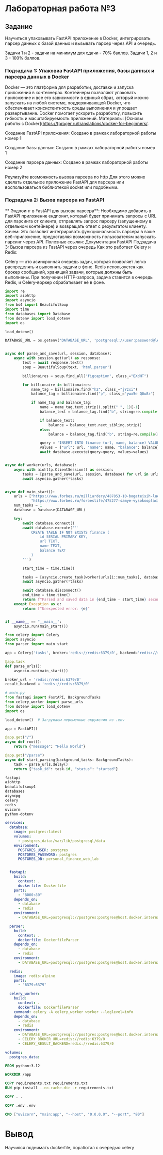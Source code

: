 # Лабораторная работа №3

## Задание
Научиться упаковывать FastAPI приложение в Docker, интегрировать парсер данных с базой данных и вызывать парсер через API и очередь.

Задачи 1 и 2 - задачи на минимум для сдачи - 70% баллов. Задачи 1, 2 и 3 - 100% баллов.

### Подзадача 1: Упаковка FastAPI приложения, базы данных и парсера данных в Docker
Docker — это платформа для разработки, доставки и запуска приложений в контейнерах. Контейнеры позволяют упаковать приложение и все его зависимости в единый образ, который можно запускать на любой системе, поддерживающей Docker, что обеспечивает консистентность среды выполнения и упрощает развертывание. Docker помогает ускорить разработку, повысить гибкость и масштабируемость приложений. Материалы: [Основы работы с Docker](https://tproger.ru/translations/docker-for-beginners/.

Создание FastAPI приложения: Создано в рамках лабораторной работы номер 1

Создание базы данных: Создано в рамках лабораторной работы номер 1

Создание парсера данных: Создано в рамках лабораторной работы номер 2

Реулизуйте возможность вызова парсера по http Для этого можно сделать отдельное приложение FastAPI для парсера или воспользоваться библиотекой socket или подобными.

### Подзадача 2: Вызов парсера из FastAPI
** Эндпоинт в FastAPI для вызова парсера**:
Необходимо добавить в FastAPI приложение ендпоинт, который будет принимать запросы с URL для парсинга от клиента, отправлять запрос парсеру (запущенному в отдельном контейнере) и возвращать ответ с результатом клиенту.
Зачем: Это позволит интегрировать функциональность парсера в ваше веб-приложение, предоставляя возможность пользователям запускать парсинг через API.
Полезные ссылки:
Документация FastAPI
Подзадача 3: Вызов парсера из FastAPI через очередь
Как это работает
Celery и Redis:

Celery — это асинхронная очередь задач, которая позволяет легко распределять и выполнять задачи в фоне. Redis используется как брокер сообщений, хранящий задачи, которые должны быть выполнены.
При получении HTTP-запроса, задача ставится в очередь Redis, и Celery-воркер обрабатывает её в фоне.

```python
import re
import aiohttp
import asyncio
from bs4 import BeautifulSoup
import time
from databases import Database
from dotenv import load_dotenv
import os

load_dotenv()

DATABASE_URL = os.getenv('DATABASE_URL', 'postgresql://user:password@localhost/personal_finance_web_lab')


async def parse_and_save(url, session, database):
    async with session.get(url) as response:
        text = await response.text()
        soup = BeautifulSoup(text, 'html.parser')

        billionaires = soup.find_all("figcaption", class_="EXdHT")

        for billionaire in billionaires:
            name_tag = billionaire.find("h2", class_="jYzxi")
            balance_tag = billionaire.find("p", class_="ywx5e Q0w8z")

            if name_tag and balance_tag:
                name = name_tag.text.strip().split(" ", 1)[-1]
                balance_text = balance_tag.find("b", string=re.compile(r"Состояние:\s*"))

                if balance_text:
                    balance = balance_text.next_sibling.strip()
                else:
                    balance = balance_tag.find("b", string=re.compile(r"Доход:\с*")).next_sibling.strip()

                query = 'INSERT INTO finance (url, name, balance) VALUES (:url, :name, :balance)'
                values = {"url": url, "name": name, "balance": balance}
                await database.execute(query=query, values=values)


async def worker(urls, database):
    async with aiohttp.ClientSession() as session:
        tasks = [parse_and_save(url, session, database) for url in urls]
        await asyncio.gather(*tasks)


async def main_start():
    urls = ["https://www.forbes.ru/milliardery/487053-10-bogatejsih-ludej-mira-2023-rejting-forbes",
            "https://www.forbes.ru/forbeslife/475277-samye-vysokooplacivaemye-tennisisty-mira-2022"]
    num_tasks = 1
    database = Database(DATABASE_URL)

    try:
        await database.connect()
        await database.execute('''
            CREATE TABLE IF NOT EXISTS finance (
                id SERIAL PRIMARY KEY,
                url TEXT,
                name TEXT,
                balance TEXT
            )
        ''')

        start_time = time.time()

        tasks = [asyncio.create_task(worker(urls[i::num_tasks], database)) for i in range(num_tasks)]
        await asyncio.gather(*tasks)

        await database.disconnect()
        end_time = time.time()
        return f"Parsed and saved data in {end_time - start_time} seconds"
    except Exception as e:
        return f"Unexpected error: {e}"


if __name__ == "__main__":
    asyncio.run(main_start())

```
```python
from celery import Celery
import asyncio
from parser import main_start

app = Celery('tasks', broker='redis://redis:6379/0', backend='redis://redis:6379/0')

@app.task
def parse_urls():
    asyncio.run(main_start())

```
```python
broker_url = 'redis://redis:6379/0'
result_backend = 'redis://redis:6379/0'

```
```python
# main.py
from fastapi import FastAPI, BackgroundTasks
from celery_worker import parse_urls
from dotenv import load_dotenv
import os

load_dotenv()  # Загружаем переменные окружения из .env

app = FastAPI()

@app.get("/")
async def root():
    return {"message": "Hello World"}

@app.get("/parse")
async def start_parsing(background_tasks: BackgroundTasks):
    task = parse_urls.delay()
    return {"task_id": task.id, "status": "started"}

```

```python
fastapi
aiohttp
beautifulsoup4
databases
asyncpg
celery
redis
uvicorn
python-dotenv

```
```yaml
services:
  database:
    image: postgres:latest
    volumes:
      - postgres_data:/var/lib/postgresql/data
    environment:
      POSTGRES_USER: postgres
      POSTGRES_PASSWORD: postgres
      POSTGRES_DB: personal_finance_web_lab


  fastapi:
    build:
      context: .
      dockerfile: Dockerfile
    ports:
      - "8000:80"
    depends_on:
      - database
      - redis
    environment:
      - DATABASE_URL=postgresql://postgres:postgres@host.docker.internal:5432/personal_finance_web_lab

  parser:
    build:
      context: .
      dockerfile: DockerfileParser
    depends_on:
      - database
      - redis
    environment:
      - DATABASE_URL=postgresql://postgres:postgres@host.docker.internal:5432/personal_finance_web_lab

  redis:
    image: redis:alpine
    ports:
      - "6379:6379"

  celery_worker:
    build:
      context: .
      dockerfile: DockerfileParser
    command: celery -A celery_worker worker --loglevel=info
    depends_on:
      - database
      - redis
    environment:
      - DATABASE_URL=postgresql://postgres:postgres@host.docker.internal:5432/personal_finance_web_lab
      - CELERY_BROKER_URL=redis://redis:6379/0
      - CELERY_RESULT_BACKEND=redis://redis:6379/0

volumes:
  postgres_data:
```
```dockerfile
FROM python:3.12

WORKDIR /app

COPY requirements.txt requirements.txt
RUN pip install --no-cache-dir -r requirements.txt

COPY . .

COPY .env .env

CMD ["uvicorn", "main:app", "--host", "0.0.0.0", "--port", "80"]

```

# Вывод

Научился поднимать dockerfile, поработал с очередью celery